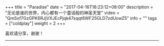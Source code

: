 +++
title = "Paradise"
date = "2017-04-16T18:23:12+08:00"
description = "无论是谁的世界，内心都有一个童话般的神圣天堂"
video = "QmSxf7GzGPK6RJjVXJEcPjqk47sqqt6WF25GLD7zdUowZ5"
info = ""
tags = ["coldplay"]
weight = 2
+++

喜欢请分享，谢谢！


---